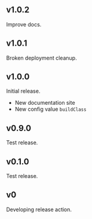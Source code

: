 ## v1.0.2

Improve docs.

## v1.0.1

Broken deployment cleanup.

## v1.0.0

Initial release.

* New documentation site
* New config value `buildClass`

## v0.9.0

Test release.

## v0.1.0

Test release.

## v0

Developing release action.
